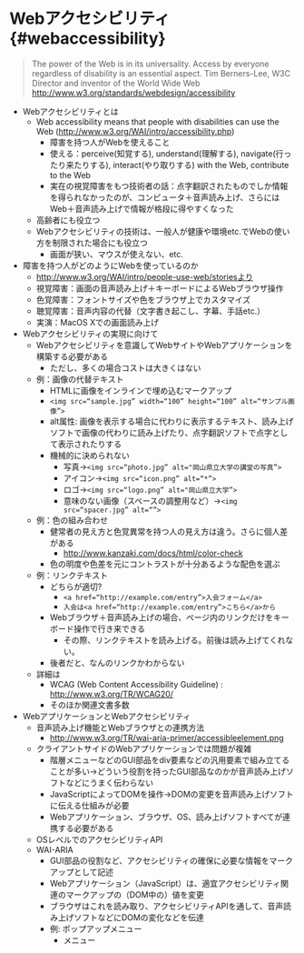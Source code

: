 # Webアクセシビリティ {#webaccessibility}

> The power of the Web is in its universality.
> Access by everyone regardless of disability is an essential aspect.
> Tim Berners-Lee, W3C Director and inventor of the World Wide Web
> http://www.w3.org/standards/webdesign/accessibility

- Webアクセシビリティとは
    - Web accessibility means that people with disabilities can use the Web (http://www.w3.org/WAI/intro/accessibility.php)
        - 障害を持つ人がWebを使えること
        - 使える：perceive(知覚する), understand(理解する), navigate(行ったり来たりする), interact(やり取りする) with the Web, contribute to the Web
        - 実在の視覚障害をもつ技術者の話：点字翻訳されたものでしか情報を得られなかったのが、コンピュータ＋音声読み上げ、さらにはWeb＋音声読み上げで情報が格段に得やすくなった
    - 高齢者にも役立つ
    - Webアクセシビリティの技術は、一般人が健康や環境etc.でWebの使い方を制限された場合にも役立つ
        - 画面が狭い、マウスが使えない、etc.
- 障害を持つ人がどのようにWebを使っているのか
    - http://www.w3.org/WAI/intro/people-use-web/storiesより
    - 視覚障害：画面の音声読み上げ＋キーボードによるWebブラウザ操作
    - 色覚障害：フォントサイズや色をブラウザ上でカスタマイズ
    - 聴覚障害：音声内容の代替（文字書き起こし、字幕、手話etc.）
    - 実演：MacOS Xでの画面読み上げ
- Webアクセシビリティの実現に向けて
    - Webアクセシビリティを意識してWebサイトやWebアプリケーションを構築する必要がある
        - ただし、多くの場合コストは大きくはない
    - 例：画像の代替テキスト
        - HTMLに画像をインラインで埋め込むマークアップ
        - `<img src=“sample.jpg” width=“100” height=“100” alt=“サンプル画像”>`
        - alt属性: 画像を表示する場合に代わりに表示するテキスト、読み上げソフトで画像の代わりに読み上げたり、点字翻訳ソフトで点字として表示されたりする
        - 機械的に決められない
            - 写真→`<img src=“photo.jpg” alt="岡山県立大学の講堂の写真”>`
            - アイコン→`<img src=“icon.png” alt=“*”>`
            - ロゴ→`<img src=“logo.png” alt="岡山県立大学”>`
            - 意味のない画像（スペースの調整用など）→`<img src=“spacer.jpg” alt=“”>`
    - 例：色の組み合わせ
        - 健常者の見え方と色覚異常を持つ人の見え方は違う。さらに個人差がある
            - http://www.kanzaki.com/docs/html/color-check
        - 色の明度や色差を元にコントラストが十分あるような配色を選ぶ
    - 例：リンクテキスト
        - どちらが適切?
            - `<a href=“http://example.com/entry”>入会フォーム</a>`
            - `入会は<a href=“http://example.com/entry”>こちら</a>から`
        - Webブラウザ＋音声読み上げの場合、ページ内のリンクだけをキーボード操作で行き来できる
            - その際、リンクテキストを読み上げる。前後は読み上げてくれない。
        - 後者だと、なんのリンクかわからない
    - 詳細は
        - WCAG (Web Content Accessibility Guideline) : http://www.w3.org/TR/WCAG20/
        - そのほか関連文書多数
- WebアプリケーションとWebアクセシビリティ
    - 音声読み上げ機能とWebブラウザとの連携方法
        - http://www.w3.org/TR/wai-aria-primer/accessibleelement.png
    - クライアントサイドのWebアプリケーションでは問題が複雑
        - 階層メニューなどのGUI部品をdiv要素などの汎用要素で組み立てることが多い→どういう役割を持ったGUI部品なのかが音声読み上げソフトなどにうまく伝わらない
        - JavaScriptによってDOMを操作→DOMの変更を音声読み上げソフトに伝える仕組みが必要
        - Webアプリケーション、ブラウザ、OS、読み上げソフトすべてが連携する必要がある
    - OSレベルでのアクセシビリティAPI
    - WAI-ARIA
        - GUI部品の役割など、アクセシビリティの確保に必要な情報をマークアップとして記述
        - Webアプリケーション（JavaScript）は、適宜アクセシビリティ関連のマークアップの（DOM中の）値を変更
        - ブラウザはこれを読み取り、アクセシビリティAPIを通して、音声読み上げソフトなどにDOMの変化などを伝達
        - 例: ポップアップメニュー
            - <div role=“menu” aria-haspopup=“true”>メニュー</div>